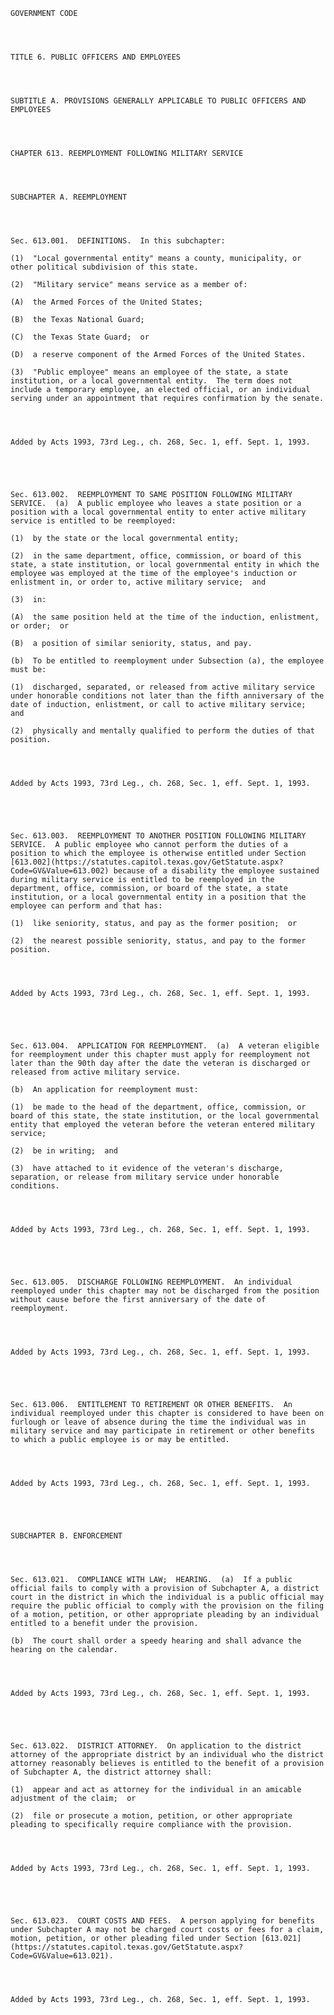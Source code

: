 ﻿
    
    
    	
    					
    
    
    GOVERNMENT CODE
    
      
    
    
    TITLE 6. PUBLIC OFFICERS AND EMPLOYEES
    
      
    
    
    SUBTITLE A. PROVISIONS GENERALLY APPLICABLE TO PUBLIC OFFICERS AND EMPLOYEES
    
      
    
    
    CHAPTER 613. REEMPLOYMENT FOLLOWING MILITARY SERVICE
    
      
    
    
    SUBCHAPTER A. REEMPLOYMENT
    
      
    
    
    Sec. 613.001.  DEFINITIONS.  In this subchapter:
    
    (1)  "Local governmental entity" means a county, municipality, or other political subdivision of this state.
    
    (2)  "Military service" means service as a member of:
    
    (A)  the Armed Forces of the United States;
    
    (B)  the Texas National Guard;
    
    (C)  the Texas State Guard;  or
    
    (D)  a reserve component of the Armed Forces of the United States.
    
    (3)  "Public employee" means an employee of the state, a state institution, or a local governmental entity.  The term does not include a temporary employee, an elected official, or an individual serving under an appointment that requires confirmation by the senate.
    
    
    
    
    Added by Acts 1993, 73rd Leg., ch. 268, Sec. 1, eff. Sept. 1, 1993.
    
    
    
    
    
    Sec. 613.002.  REEMPLOYMENT TO SAME POSITION FOLLOWING MILITARY SERVICE.  (a)  A public employee who leaves a state position or a position with a local governmental entity to enter active military service is entitled to be reemployed:
    
    (1)  by the state or the local governmental entity;
    
    (2)  in the same department, office, commission, or board of this state, a state institution, or local governmental entity in which the employee was employed at the time of the employee's induction or enlistment in, or order to, active military service;  and
    
    (3)  in:
    
    (A)  the same position held at the time of the induction, enlistment, or order;  or
    
    (B)  a position of similar seniority, status, and pay.
    
    (b)  To be entitled to reemployment under Subsection (a), the employee must be:
    
    (1)  discharged, separated, or released from active military service under honorable conditions not later than the fifth anniversary of the date of induction, enlistment, or call to active military service;  and
    
    (2)  physically and mentally qualified to perform the duties of that position.
    
    
    
    
    Added by Acts 1993, 73rd Leg., ch. 268, Sec. 1, eff. Sept. 1, 1993.
    
    
    
    
    
    Sec. 613.003.  REEMPLOYMENT TO ANOTHER POSITION FOLLOWING MILITARY SERVICE.  A public employee who cannot perform the duties of a position to which the employee is otherwise entitled under Section [613.002](https://statutes.capitol.texas.gov/GetStatute.aspx?Code=GV&Value=613.002) because of a disability the employee sustained during military service is entitled to be reemployed in the department, office, commission, or board of the state, a state institution, or a local governmental entity in a position that the employee can perform and that has:
    
    (1)  like seniority, status, and pay as the former position;  or
    
    (2)  the nearest possible seniority, status, and pay to the former position.
    
    
    
    
    Added by Acts 1993, 73rd Leg., ch. 268, Sec. 1, eff. Sept. 1, 1993.
    
    
    
    
    
    Sec. 613.004.  APPLICATION FOR REEMPLOYMENT.  (a)  A veteran eligible for reemployment under this chapter must apply for reemployment not later than the 90th day after the date the veteran is discharged or released from active military service.
    
    (b)  An application for reemployment must:
    
    (1)  be made to the head of the department, office, commission, or board of this state, the state institution, or the local governmental entity that employed the veteran before the veteran entered military service;
    
    (2)  be in writing;  and
    
    (3)  have attached to it evidence of the veteran's discharge, separation, or release from military service under honorable conditions.
    
    
    
    
    Added by Acts 1993, 73rd Leg., ch. 268, Sec. 1, eff. Sept. 1, 1993.
    
    
    
    
    
    Sec. 613.005.  DISCHARGE FOLLOWING REEMPLOYMENT.  An individual reemployed under this chapter may not be discharged from the position without cause before the first anniversary of the date of reemployment.
    
    
    
    
    Added by Acts 1993, 73rd Leg., ch. 268, Sec. 1, eff. Sept. 1, 1993.
    
    
    
    
    
    Sec. 613.006.  ENTITLEMENT TO RETIREMENT OR OTHER BENEFITS.  An individual reemployed under this chapter is considered to have been on furlough or leave of absence during the time the individual was in military service and may participate in retirement or other benefits to which a public employee is or may be entitled.
    
    
    
    
    Added by Acts 1993, 73rd Leg., ch. 268, Sec. 1, eff. Sept. 1, 1993.
    
    
    
    
    
    SUBCHAPTER B. ENFORCEMENT
    
      
    
    
    Sec. 613.021.  COMPLIANCE WITH LAW;  HEARING.  (a)  If a public official fails to comply with a provision of Subchapter A, a district court in the district in which the individual is a public official may require the public official to comply with the provision on the filing of a motion, petition, or other appropriate pleading by an individual entitled to a benefit under the provision.
    
    (b)  The court shall order a speedy hearing and shall advance the hearing on the calendar.
    
    
    
    
    Added by Acts 1993, 73rd Leg., ch. 268, Sec. 1, eff. Sept. 1, 1993.
    
    
    
    
    
    Sec. 613.022.  DISTRICT ATTORNEY.  On application to the district attorney of the appropriate district by an individual who the district attorney reasonably believes is entitled to the benefit of a provision of Subchapter A, the district attorney shall:
    
    (1)  appear and act as attorney for the individual in an amicable adjustment of the claim;  or
    
    (2)  file or prosecute a motion, petition, or other appropriate pleading to specifically require compliance with the provision.
    
    
    
    
    Added by Acts 1993, 73rd Leg., ch. 268, Sec. 1, eff. Sept. 1, 1993.
    
    
    
    
    
    Sec. 613.023.  COURT COSTS AND FEES.  A person applying for benefits under Subchapter A may not be charged court costs or fees for a claim, motion, petition, or other pleading filed under Section [613.021](https://statutes.capitol.texas.gov/GetStatute.aspx?Code=GV&Value=613.021).
    
    
    
    
    Added by Acts 1993, 73rd Leg., ch. 268, Sec. 1, eff. Sept. 1, 1993.
    
    
    
    
    				
